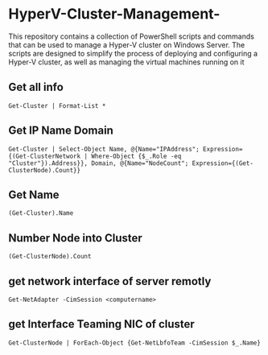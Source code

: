 # HyperV-Cluster-Management-
This repository contains a collection of PowerShell scripts and commands that can be used to manage a Hyper-V cluster on Windows Server. The scripts are designed to simplify the process of deploying and configuring a Hyper-V cluster, as well as managing the virtual machines running on it


## Get all info 
```
Get-Cluster | Format-List *
```


##  Get IP Name Domain 
```
Get-Cluster | Select-Object Name, @{Name="IPAddress"; Expression={(Get-ClusterNetwork | Where-Object {$_.Role -eq "Cluster"}).Address}}, Domain, @{Name="NodeCount"; Expression={(Get-ClusterNode).Count}}
```

##  Get Name 
```
(Get-Cluster).Name
```


## Number Node into Cluster 
```
(Get-ClusterNode).Count
```

##  get network interface of server remotly 
```
Get-NetAdapter -CimSession <computername>
```


##  get Interface Teaming NIC of cluster
```
Get-ClusterNode | ForEach-Object {Get-NetLbfoTeam -CimSession $_.Name}
```
